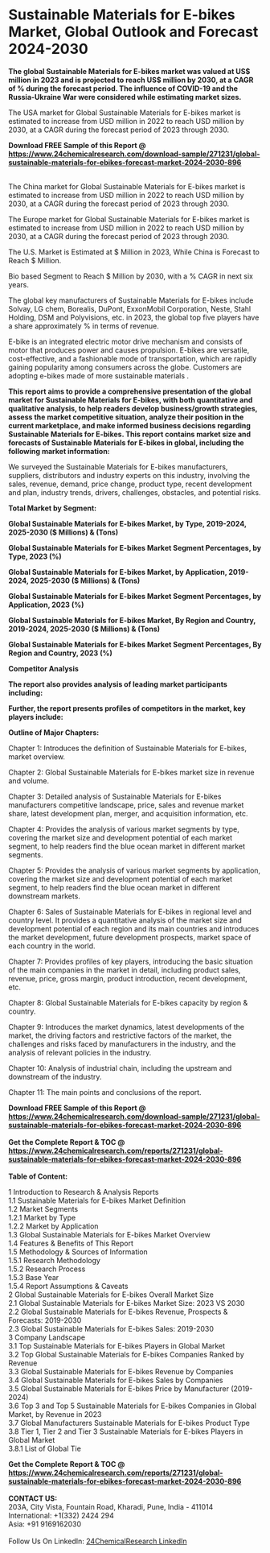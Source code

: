 <h1>Sustainable Materials for E-bikes Market, Global Outlook and Forecast 2024-2030</h1><p><strong>The global Sustainable Materials for E-bikes market was valued at US$ million in 2023 and is projected to reach US$ million by 2030, at a CAGR of % during the forecast period. The influence of COVID-19 and the Russia-Ukraine War were considered while estimating market sizes.</strong></p><p>
</p><p>The USA market for Global Sustainable Materials for E-bikes market is estimated to increase from USD million in 2022 to reach USD million by 2030, at a CAGR during the forecast period of 2023 through 2030.</p><div><b>Download FREE Sample of this Report @ 
            <a href="https://www.24chemicalresearch.com/download-sample/271231/global-sustainable-materials-for-ebikes-forecast-market-2024-2030-896">
            https://www.24chemicalresearch.com/download-sample/271231/global-sustainable-materials-for-ebikes-forecast-market-2024-2030-896</a></b></div><br><p>
</p><p>The China market for Global Sustainable Materials for E-bikes market is estimated to increase from USD million in 2022 to reach USD million by 2030, at a CAGR during the forecast period of 2023 through 2030.</p><p>
</p><p>The Europe market for Global Sustainable Materials for E-bikes market is estimated to increase from USD million in 2022 to reach USD million by 2030, at a CAGR during the forecast period of 2023 through 2030.</p><p>
</p><p>The U.S. Market is Estimated at $ Million in 2023, While China is Forecast to Reach $ Million.</p><p>
Bio based Segment to Reach $ Million by 2030, with a % CAGR in next six years.</p><p>
The global key manufacturers of Sustainable Materials for E-bikes include Solvay, LG chem, Borealis, DuPont, ExxonMobil Corporation, Neste, Stahl Holding, DSM and Polyvisions, etc. in 2023, the global top five players have a share approximately % in terms of revenue.</p><p>
E-bike is an integrated electric motor drive mechanism and consists of motor that produces power and causes propulsion. E-bikes are versatile, cost-effective, and a fashionable mode of transportation, which are rapidly gaining popularity among consumers across the globe. Customers are adopting e-bikes made of more sustainable materials .</p><p>
<strong>This report aims to provide a comprehensive presentation of the global market for Sustainable Materials for E-bikes, with both quantitative and qualitative analysis, to help readers develop business/growth strategies, assess the market competitive situation, analyze their position in the current marketplace, and make informed business decisions regarding Sustainable Materials for E-bikes. This report contains market size and forecasts of Sustainable Materials for E-bikes in global, including the following market information:</strong></p><p>
</p><p>
</p><p>We surveyed the Sustainable Materials for E-bikes manufacturers, suppliers, distributors and industry experts on this industry, involving the sales, revenue, demand, price change, product type, recent development and plan, industry trends, drivers, challenges, obstacles, and potential risks.</p><p>
<strong>Total Market by Segment:</strong></p><p>
<strong>Global Sustainable Materials for E-bikes Market, by Type, 2019-2024, 2025-2030 ($ Millions) &amp; (Tons)</strong></p><p>
<strong>Global Sustainable Materials for E-bikes Market Segment Percentages, by Type, 2023 (%)</strong></p><p>
</p><p>
<strong>Global Sustainable Materials for E-bikes Market, by Application, 2019-2024, 2025-2030 ($ Millions) &amp; (Tons)</strong></p><p>
<strong>Global Sustainable Materials for E-bikes Market Segment Percentages, by Application, 2023 (%)</strong></p><p>
</p><p>
<strong>Global Sustainable Materials for E-bikes Market, By Region and Country, 2019-2024, 2025-2030 ($ Millions) &amp; (Tons)</strong></p><p>
<strong>Global Sustainable Materials for E-bikes Market Segment Percentages, By Region and Country, 2023 (%)</strong></p><p>
</p><p>
	</p><p>
<strong>Competitor Analysis</strong></p><p>
<strong>The report also provides analysis of leading market participants including:</strong></p><p>
</p><p>
<strong>Further, the report presents profiles of competitors in the market, key players include:</strong></p><p>
</p><p>
<strong>Outline of Major Chapters:</strong></p><p>
</p><p>Chapter 1: Introduces the definition of Sustainable Materials for E-bikes, market overview.</p><p>
Chapter 2: Global Sustainable Materials for E-bikes market size in revenue and volume.</p><p>
Chapter 3: Detailed analysis of Sustainable Materials for E-bikes manufacturers competitive landscape, price, sales and revenue market share, latest development plan, merger, and acquisition information, etc.</p><p>
Chapter 4: Provides the analysis of various market segments by type, covering the market size and development potential of each market segment, to help readers find the blue ocean market in different market segments.</p><p>
Chapter 5: Provides the analysis of various market segments by application, covering the market size and development potential of each market segment, to help readers find the blue ocean market in different downstream markets.</p><p>
Chapter 6: Sales of Sustainable Materials for E-bikes in regional level and country level. It provides a quantitative analysis of the market size and development potential of each region and its main countries and introduces the market development, future development prospects, market space of each country in the world.</p><p>
Chapter 7: Provides profiles of key players, introducing the basic situation of the main companies in the market in detail, including product sales, revenue, price, gross margin, product introduction, recent development, etc.</p><p>
Chapter 8: Global Sustainable Materials for E-bikes capacity by region &amp; country.</p><p>
Chapter 9: Introduces the market dynamics, latest developments of the market, the driving factors and restrictive factors of the market, the challenges and risks faced by manufacturers in the industry, and the analysis of relevant policies in the industry.</p><p>
Chapter 10: Analysis of industrial chain, including the upstream and downstream of the industry.</p><p>
Chapter 11: The main points and conclusions of the report.</p><div><b>Download FREE Sample of this Report @ 
            <a href="https://www.24chemicalresearch.com/download-sample/271231/global-sustainable-materials-for-ebikes-forecast-market-2024-2030-896">
            https://www.24chemicalresearch.com/download-sample/271231/global-sustainable-materials-for-ebikes-forecast-market-2024-2030-896</a></b></div><br><div><b>Get the Complete Report & TOC @ 
            <a href="https://www.24chemicalresearch.com/reports/271231/global-sustainable-materials-for-ebikes-forecast-market-2024-2030-896">
            https://www.24chemicalresearch.com/reports/271231/global-sustainable-materials-for-ebikes-forecast-market-2024-2030-896</a></b></div><br>
            <b>Table of Content:</b><p>1 Introduction to Research & Analysis Reports<br />
    1.1 Sustainable Materials for E-bikes Market Definition<br />
    1.2 Market Segments<br />
        1.2.1 Market by Type<br />
        1.2.2 Market by Application<br />
    1.3 Global Sustainable Materials for E-bikes Market Overview<br />
    1.4 Features & Benefits of This Report<br />
    1.5 Methodology & Sources of Information<br />
        1.5.1 Research Methodology<br />
        1.5.2 Research Process<br />
        1.5.3 Base Year<br />
        1.5.4 Report Assumptions & Caveats<br />
2 Global Sustainable Materials for E-bikes Overall Market Size<br />
    2.1 Global Sustainable Materials for E-bikes Market Size: 2023 VS 2030<br />
    2.2 Global Sustainable Materials for E-bikes Revenue, Prospects & Forecasts: 2019-2030<br />
    2.3 Global Sustainable Materials for E-bikes Sales: 2019-2030<br />
3 Company Landscape<br />
    3.1 Top Sustainable Materials for E-bikes Players in Global Market<br />
    3.2 Top Global Sustainable Materials for E-bikes Companies Ranked by Revenue<br />
    3.3 Global Sustainable Materials for E-bikes Revenue by Companies<br />
    3.4 Global Sustainable Materials for E-bikes Sales by Companies<br />
    3.5 Global Sustainable Materials for E-bikes Price by Manufacturer (2019-2024)<br />
    3.6 Top 3 and Top 5 Sustainable Materials for E-bikes Companies in Global Market, by Revenue in 2023<br />
    3.7 Global Manufacturers Sustainable Materials for E-bikes Product Type<br />
    3.8 Tier 1, Tier 2 and Tier 3 Sustainable Materials for E-bikes Players in Global Market<br />
        3.8.1 List of Global Tie</p><div><b>Get the Complete Report & TOC @ 
            <a href="https://www.24chemicalresearch.com/reports/271231/global-sustainable-materials-for-ebikes-forecast-market-2024-2030-896">
            https://www.24chemicalresearch.com/reports/271231/global-sustainable-materials-for-ebikes-forecast-market-2024-2030-896</a></b></div><br><b>CONTACT US:</b><br>
            203A, City Vista, Fountain Road, Kharadi, Pune, India - 411014<br>
            International: +1(332) 2424 294<br>
            Asia: +91 9169162030 <br><br>
            Follow Us On LinkedIn: <a href="https://www.linkedin.com/company/24chemicalresearch/">24ChemicalResearch LinkedIn</a>